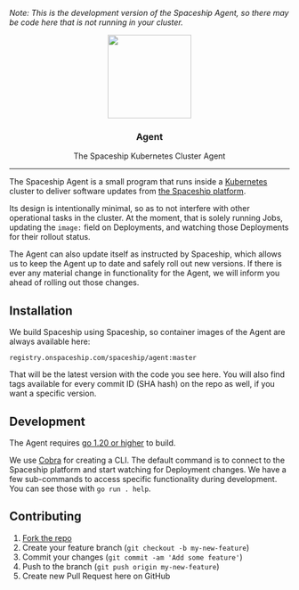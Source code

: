 _Note: This is the development version of the Spaceship Agent, so there may be code here that is not running in your cluster._

<p align="center">
  <img src="https://storage.googleapis.com/spaceship-static/FullColor.svg" width="150">
</p>

<h3 align="center">
  Agent
</h3>

<p align="center">
  The Spaceship Kubernetes Cluster Agent
</p>

---

The Spaceship Agent is a small program that runs inside a [Kubernetes](https://kubernetes.io/) cluster to deliver software updates from [the Spaceship platform](https://spaceship.run/).

Its design is intentionally minimal, so as to not interfere with other operational tasks in the cluster. At the moment, that is solely running Jobs, updating the `image:` field on Deployments, and watching those Deployments for their rollout status.

The Agent can also update itself as instructed by Spaceship, which allows us to keep the Agent up to date and safely roll out new versions. If there is ever any material change in functionality for the Agent, we will inform you ahead of rolling out those changes.

## Installation

We build Spaceship using Spaceship, so container images of the Agent are always available here:

```
registry.onspaceship.com/spaceship/agent:master
```

That will be the latest version with the code you see here. You will also find tags available for every commit ID (SHA hash) on the repo as well, if you want a specific version.

## Development

The Agent requires [go 1.20 or higher](https://golang.org/) to build.

We use [Cobra](https://github.com/spf13/cobra) for creating a CLI. The default command is to connect to the Spaceship platform and start watching for Deployment changes. We have a few sub-commands to access specific functionality during development. You can see those with `go run . help`.

## Contributing

1. [Fork the repo](https://github.com/onspaceship/agent/fork)
2. Create your feature branch (`git checkout -b my-new-feature`)
3. Commit your changes (`git commit -am 'Add some feature'`)
4. Push to the branch (`git push origin my-new-feature`)
5. Create new Pull Request here on GitHub
